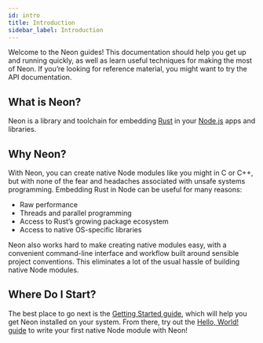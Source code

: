 ```yaml
---
id: intro
title: Introduction
sidebar_label: Introduction
---
```


Welcome to the Neon guides! This documentation should help you get up and running quickly, as well as learn useful techniques for making the most of Neon. If you’re looking for reference material, you might want to try the API documentation.

## What is Neon?

Neon is a library and toolchain for embedding [Rust](https://www.rust-lang.org/en-US/) in your [Node.js](https://nodejs.org) apps and libraries.

## Why Neon?

With Neon, you can create native Node modules like you might in C or C++, but with none of the fear and headaches associated with unsafe systems programming. Embedding Rust in Node can be useful for many reasons:

* Raw performance
* Threads and parallel programming
* Access to Rust’s growing package ecosystem
* Access to native OS-specific libraries

Neon also works hard to make creating native modules easy, with a convenient command-line interface and workflow built around sensible project conventions. This eliminates a lot of the usual hassle of building native Node modules.

## Where Do I Start?

The best place to go next is the [Getting Started guide](intro.md), which will help you get Neon installed on your system. From there, try out the [Hello, World! guide](hello-world.md) to write your first native Node module with Neon!
